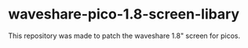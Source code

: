 # waveshare-pico-1.8-screen-libary
This repository was made to patch the waveshare 1.8" screen for picos. 
